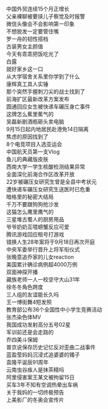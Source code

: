 中国外贸连续15个月正增长  
父亲裸聊被要挟儿子察觉及时报警  
微信头像会不会影响第一印象  
不想脱发一定要管住嘴  
罗一舟的韧性搭档  
古装男女主颜值  
今天有乖乖把饭吃光了  
白露  
就好家乡这一口  
从大学宿舍关系里你学到了什么  
康辉真工具人实锤  
那个突然手握刺刀尖的战士找到了  
前海扩区最新改革方案发布  
圆通回应女生被快递车碾压身亡事件  
这牌怎么蕉里蕉气的  
吴磊新剧酒瓶砸头卖电脑  
9月15日起内地居民赴港免14日隔离  
焦虑的原因找到了  
8个电竞项目入选亚运会  
中国航天员第一支Vlog  
鱼儿的典藏版皮肤  
西南大学一学生核酸检测结果异常  
全面深化前海合作区改革开放  
22岁被碾压女研究生曾是全县中考状元  
遭快递车碾压女研究生送医时已危重  
暗格里的秘密大结局  
千万不要跟狗狗抢沙发  
这猫怎么鹰里鹰气的  
三星堆古蜀人的厨房用品  
爷爷奶奶互喂螃蟹反应可爱  
腾讯游戏回应租号打游戏  
错换人生28年案将于9月18日再次开庭  
中央军委举行晋升上将军衔仪式  
张晚意追乔家的儿女reaction  
美国累计确诊病例超4000万例  
双面神探开播  
藏族老师一人一校坚守大山31年  
徐冬冬角色跨度  
三人组的友谊能长久吗  
王一博街舞4短发照  
教育部公布36个全国性中小学生竞赛活动  
张杰染色体MV  
我国成功发射高分五号02星  
军训前还是会走路的  
乔四美斗保姆  
普京说保存历史记忆反对歪曲二战事件  
蓝盈莹妈妈沉浸式追婆婆的镯子  
袁隆平诞辰91周年  
云南虫谷痋人是抹茶精吗  
阿里侵害案王某文被拘留15日  
买车3年不知有空调热晕出车祸  
关于我妈的一切终极预告  
上美影厂的冬奥会宣传片  
